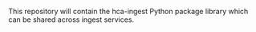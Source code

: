 This repository will contain the hca-ingest Python package library which can be shared across ingest services.